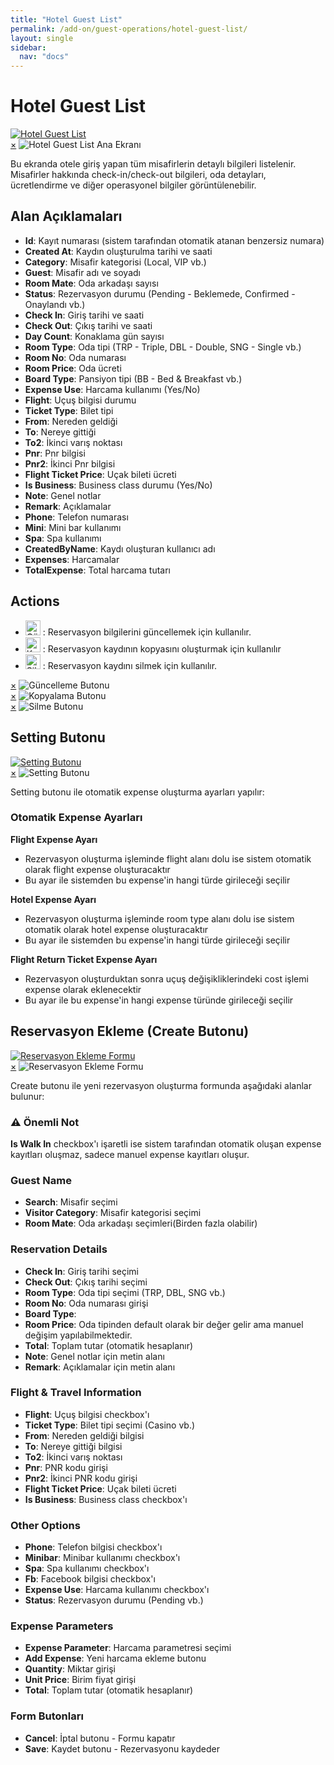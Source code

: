 ```yaml
---
title: "Hotel Guest List"
permalink: /add-on/guest-operations/hotel-guest-list/
layout: single
sidebar:
  nav: "docs"
---
```


# Hotel Guest List
<a href="#modal-img1">
  <img src="img.png" alt="Hotel Guest List" class="image-zoom">
</a>

<div id="modal-img1" class="image-modal">
  <a href="#" class="close">&times;</a>
  <img src="img.png" alt="Hotel Guest List Ana Ekranı">
</div>

Bu ekranda otele giriş yapan tüm misafirlerin detaylı bilgileri listelenir. Misafirler hakkında check-in/check-out bilgileri, oda detayları, ücretlendirme ve diğer operasyonel bilgiler görüntülenebilir.

## Alan Açıklamaları

- **Id**: Kayıt numarası (sistem tarafından otomatik atanan benzersiz numara)
- **Created At**: Kaydın oluşturulma tarihi ve saati
- **Category**: Misafir kategorisi (Local, VIP vb.)
- **Guest**: Misafir adı ve soyadı
- **Room Mate**: Oda arkadaşı sayısı
- **Status**: Rezervasyon durumu (Pending - Beklemede, Confirmed - Onaylandı vb.)
- **Check In**: Giriş tarihi ve saati
- **Check Out**: Çıkış tarihi ve saati
- **Day Count**: Konaklama gün sayısı
- **Room Type**: Oda tipi (TRP - Triple, DBL - Double, SNG - Single vb.)
- **Room No**: Oda numarası
- **Room Price**: Oda ücreti
- **Board Type**: Pansiyon tipi (BB - Bed & Breakfast vb.)
- **Expense Use**: Harcama kullanımı (Yes/No)
- **Flight**: Uçuş bilgisi durumu
- **Ticket Type**: Bilet tipi
- **From**: Nereden geldiği
- **To**: Nereye gittiği
- **To2**: İkinci varış noktası
- **Pnr**: Pnr bilgisi
- **Pnr2**: İkinci Pnr bilgisi
- **Flight Ticket Price**: Uçak bileti ücreti
- **Is Business**: Business class durumu (Yes/No)
- **Note**: Genel notlar
- **Remark**: Açıklamalar
- **Phone**: Telefon numarası
- **Mini**: Mini bar kullanımı
- **Spa**: Spa kullanımı
- **CreatedByName**: Kaydı oluşturan kullanıcı adı
- **Expenses**: Harcamalar
- **TotalExpense**: Total harcama tutarı

## Actions

- <a href="#modal-action1"><img src="img_1.png" alt="Güncelleme" class="image-zoom" style="width: 24px; height: 24px;"></a> : Reservasyon bilgilerini güncellemek için kullanılır.
- <a href="#modal-action3"><img src="img_3.png" alt="Kopyalama" class="image-zoom" style="width: 24px; height: 24px;"></a> : Reservasyon kaydının kopyasını oluşturmak için kullanılır
- <a href="#modal-action4"><img src="img_4.png" alt="Silme" class="image-zoom" style="width: 24px; height: 24px;"></a> : Reservasyon kaydını silmek için kullanılır.

<div id="modal-action1" class="image-modal">
  <a href="#" class="close">&times;</a>
  <img src="img_1.png" alt="Güncelleme Butonu">
</div>

<div id="modal-action3" class="image-modal">
  <a href="#" class="close">&times;</a>
  <img src="img_3.png" alt="Kopyalama Butonu">
</div>

<div id="modal-action4" class="image-modal">
  <a href="#" class="close">&times;</a>
  <img src="img_4.png" alt="Silme Butonu">
</div>

## Setting Butonu
<a href="#modal-img5">
  <img src="img_5.png" alt="Setting Butonu" class="image-zoom">
</a>

<div id="modal-img5" class="image-modal">
  <a href="#" class="close">&times;</a>
  <img src="img_5.png" alt="Setting Butonu">
</div>

Setting butonu ile otomatik expense oluşturma ayarları yapılır:

### Otomatik Expense Ayarları

**Flight Expense Ayarı**
- Rezervasyon oluşturma işleminde flight alanı dolu ise sistem otomatik olarak flight expense oluşturacaktır
- Bu ayar ile sistemden bu expense'in hangi türde girileceği seçilir

**Hotel Expense Ayarı**
- Rezervasyon oluşturma işleminde room type alanı dolu ise sistem otomatik olarak hotel expense oluşturacaktır
- Bu ayar ile sistemden bu expense'in hangi türde girileceği seçilir

**Flight Return Ticket Expense Ayarı**
- Rezervasyon oluşturduktan sonra uçuş değişikliklerindeki cost işlemi expense olarak eklenecektir
- Bu ayar ile bu expense'in hangi expense türünde girileceği seçilir

## Reservasyon Ekleme (Create Butonu)
<a href="#modal-img6">
  <img src="img_6.png" alt="Reservasyon Ekleme Formu" class="image-zoom">
</a>

<div id="modal-img6" class="image-modal">
  <a href="#" class="close">&times;</a>
  <img src="img_6.png" alt="Reservasyon Ekleme Formu">
</div>

Create butonu ile yeni rezervasyon oluşturma formunda aşağıdaki alanlar bulunur:

### ⚠️ Önemli Not
**Is Walk In** checkbox'ı işaretli ise sistem tarafından otomatik oluşan expense kayıtları oluşmaz, sadece manuel expense kayıtları oluşur.

### Guest Name
- **Search**: Misafir seçimi
- **Visitor Category**: Misafir kategorisi seçimi 
- **Room Mate**: Oda arkadaşı seçimleri(Birden fazla olabilir)

### Reservation Details
- **Check In**: Giriş tarihi seçimi 
- **Check Out**: Çıkış tarihi seçimi 
- **Room Type**: Oda tipi seçimi (TRP, DBL, SNG vb.)
- **Room No**: Oda numarası girişi
- **Board Type**: 
- **Room Price**: Oda tipinden default olarak bir değer gelir ama manuel değişim yapılabilmektedir.
- **Total**: Toplam tutar (otomatik hesaplanır)
- **Note**: Genel notlar için metin alanı
- **Remark**: Açıklamalar için metin alanı

### Flight & Travel Information
- **Flight**: Uçuş bilgisi checkbox'ı
- **Ticket Type**: Bilet tipi seçimi (Casino vb.)
- **From**: Nereden geldiği bilgisi
- **To**: Nereye gittiği bilgisi
- **To2**: İkinci varış noktası
- **Pnr**: PNR kodu girişi
- **Pnr2**: İkinci PNR kodu girişi
- **Flight Ticket Price**: Uçak bileti ücreti
- **Is Business**: Business class checkbox'ı

### Other Options
- **Phone**: Telefon bilgisi checkbox'ı
- **Minibar**: Minibar kullanımı checkbox'ı
- **Spa**: Spa kullanımı checkbox'ı
- **Fb**: Facebook bilgisi checkbox'ı
- **Expense Use**: Harcama kullanımı checkbox'ı
- **Status**: Rezervasyon durumu (Pending vb.)

### Expense Parameters
- **Expense Parameter**: Harcama parametresi seçimi
- **Add Expense**: Yeni harcama ekleme butonu
- **Quantity**: Miktar girişi
- **Unit Price**: Birim fiyat girişi
- **Total**: Toplam tutar (otomatik hesaplanır)

### Form Butonları
- **Cancel**: İptal butonu - Formu kapatır
- **Save**: Kaydet butonu - Rezervasyonu kaydeder




